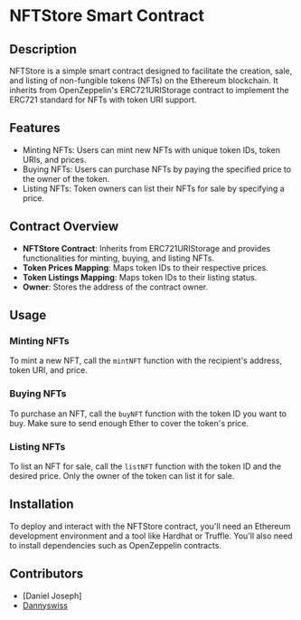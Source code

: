 # NFTStore Smart Contract

## Description
NFTStore is a simple smart contract designed to facilitate the creation, sale, and listing of non-fungible tokens (NFTs) on the Ethereum blockchain. It inherits from OpenZeppelin's ERC721URIStorage contract to implement the ERC721 standard for NFTs with token URI support.

## Features
- Minting NFTs: Users can mint new NFTs with unique token IDs, token URIs, and prices.
- Buying NFTs: Users can purchase NFTs by paying the specified price to the owner of the token.
- Listing NFTs: Token owners can list their NFTs for sale by specifying a price.

## Contract Overview
- **NFTStore Contract**: Inherits from ERC721URIStorage and provides functionalities for minting, buying, and listing NFTs.
- **Token Prices Mapping**: Maps token IDs to their respective prices.
- **Token Listings Mapping**: Maps token IDs to their listing status.
- **Owner**: Stores the address of the contract owner.

## Usage
### Minting NFTs
To mint a new NFT, call the `mintNFT` function with the recipient's address, token URI, and price.

### Buying NFTs
To purchase an NFT, call the `buyNFT` function with the token ID you want to buy. Make sure to send enough Ether to cover the token's price.

### Listing NFTs
To list an NFT for sale, call the `listNFT` function with the token ID and the desired price. Only the owner of the token can list it for sale.

## Installation
To deploy and interact with the NFTStore contract, you'll need an Ethereum development environment and a tool like Hardhat or Truffle. You'll also need to install dependencies such as OpenZeppelin contracts.

## Contributors
- [Daniel Joseph]
- [Dannyswiss](https://twitter.com/Tiya_JD)
